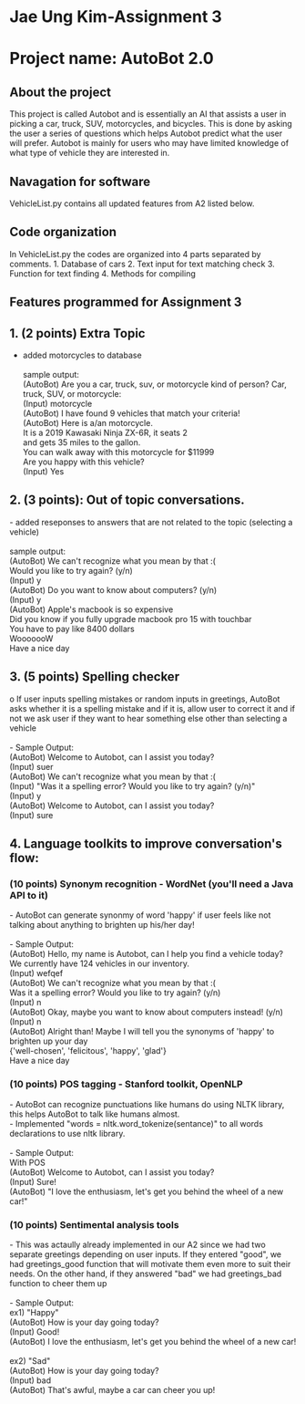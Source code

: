 <h1>Jae Ung Kim-Assignment 3</h1>
<h1>Project name: AutoBot 2.0</h1>

<h2>About the project</h2>
This project is called Autobot and is essentially an AI that assists a user in picking a car, truck, SUV, motorcycles, and bicycles. This is done by asking the user a series of questions which helps Autobot predict what the user will prefer. Autobot is mainly for users who may have limited knowledge of what type of vehicle they are interested in.

<h2>Navagation for software</h2>

VehicleList.py contains all updated features from A2 listed below.

<h2>Code organization</h2>
In VehicleList.py the codes are organized into 4 parts separated by comments.
1. Database of cars
2. Text input for text matching check
3. Function for text finding 
4. Methods for compiling 

<h2>Features programmed for Assignment 3</h2>

<h2>1. (2 points) Extra Topic </h2>

- added motorcycles to database<br/><br/>
sample output:<br/>
  (AutoBot)   Are you a car, truck, suv, or motorcycle kind of person? Car, truck, SUV, or motorcycle:<br/>
  (Input)     motorcycle<br/>
  (AutoBot)   I have found 9 vehicles that match your criteria!<br/>
  (AutoBot)   Here is a/an motorcycle.<br/>
              It is a 2019 Kawasaki Ninja ZX-6R, it seats 2<br/>
              and gets 35 miles to the gallon.<br/>
              You can walk away with this motorcycle for $11999<br/>
              Are you happy with this vehicle?<br/>
  (Input)     Yes<br/>

<h2>2. (3 points): Out of topic conversations.</h2>
- added reseponses to answers that are not related to the topic (selecting a vehicle)<br/><br/>
sample output:<br/>
  (AutoBot)   We can't recognize what you mean by that :(<br/>
              Would you like to try again? (y/n)<br/>
  (Input)     y<br/>
  (AutoBot)   Do you want to know about computers? (y/n)<br/>
  (Input)     y<br/>
  (AutoBot)   Apple's macbook is so expensive<br/>
              Did you know if you fully upgrade macbook pro 15 with touchbar<br/>
              You have to pay like 8400 dollars<br/>
              WooooooW<br/>
              Have a nice day<br/>
<h2>3. (5 points) Spelling checker</h2>
    o If user inputs spelling mistakes or random inputs in greetings, AutoBot asks whether it is a spelling mistake 
      and if it is, allow user to correct it and if not we ask user if they want to hear something else other than selecting a vehicle<br/><br/>
      - Sample Output:<br/>
        (AutoBot)   Welcome to Autobot, can I assist you today?<br/>
        (Input)     suer<br/>
        (AutoBot)   We can't recognize what you mean by that :(<br/>
        (Input)     "Was it a spelling error? Would you like to try again? (y/n)"<br/>
        (Input)     y<br/>
        (AutoBot)   Welcome to Autobot, can I assist you today?<br/>
        (Input)     sure<br/>
<h2>4. Language toolkits to improve conversation's flow:</h2>
<h3>(10 points) Synonym recognition - WordNet (you'll need a Java API to it)</h3>
    - AutoBot can generate synonmy of word 'happy' if user feels like not talking about anything to brighten up his/her day!<br/><br/>
    - Sample Output:<br/>
      (AutoBot)   Hello, my name is Autobot, can I help you find a vehicle today?<br/>
                  We currently have 124 vehicles in our inventory.<br/>
      (Input)     wefqef<br/>
      (AutoBot)   We can't recognize what you mean by that :(<br/>
                  Was it a spelling error? Would you like to try again? (y/n)<br/>
      (Input)     n<br/>
      (AutoBot)   Okay, maybe you want to know about computers instead! (y/n)<br/>
      (Input)     n<br/>
      (AutoBot)   Alright than! Maybe I will tell you the synonyms of 'happy' to brighten up your day<br/>
                  {'well-chosen', 'felicitous', 'happy', 'glad'}<br/>
                  Have a nice day<br/>
<h3>(10 points) POS tagging - Stanford toolkit, OpenNLP</h3>
      - AutoBot can recognize punctuations like humans do using NLTK library, this helps AutoBot to talk like humans almost.<br/>
      - Implemented "words = nltk.word_tokenize(sentance)" to all words declarations to use nltk library.<br/><br/>
      - Sample Output:<br/>
        With POS<br/>
        (AutoBot)   Welcome to Autobot, can I assist you today?<br/>
        (Input)     Sure!<br/>
        (AutoBot)   "I love the enthusiasm, let's get you behind the wheel of a new car!"<br/>
        
 <h3>(10 points) Sentimental analysis tools</h3>
      - This was actaully already implemented in our A2 since we had two separate greetings depending on user inputs. If they entered "good", we had greetings_good function that will motivate them even more to suit their needs. On the other hand, if they answered "bad" we had greetings_bad function to cheer them up <br/><br/>
      - Sample Output: <br/> 
      ex1) "Happy" <br/>
      (AutoBot) How is your day going today? <br/>
      (Input) Good!<br/>
      (AutoBot) I love the enthusiasm, let's get you behind the wheel of a new car!<br/><br/>
      ex2) "Sad"<br/>
      (AutoBot) How is your day going today? <br/>
      (Input) bad<br/>
      (AutoBot) That's awful, maybe a car can cheer you up!<br/>


       
